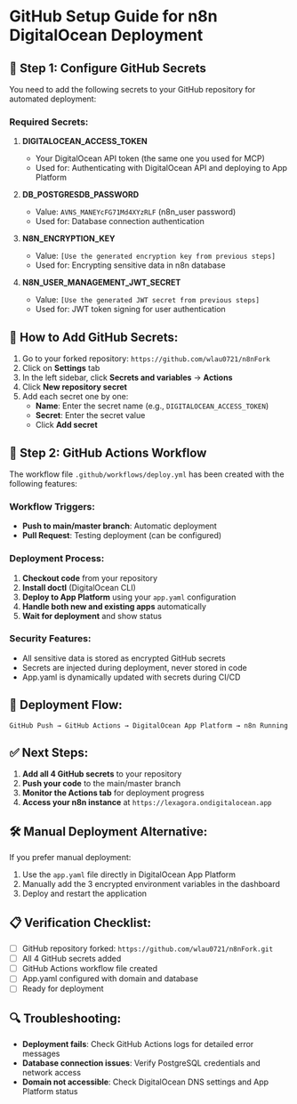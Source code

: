 # GitHub Setup Guide for n8n DigitalOcean Deployment

## 🔐 Step 1: Configure GitHub Secrets

You need to add the following secrets to your GitHub repository for automated deployment:

### Required Secrets:

1. **DIGITALOCEAN_ACCESS_TOKEN**
   - Your DigitalOcean API token (the same one you used for MCP)
   - Used for: Authenticating with DigitalOcean API and deploying to App Platform

2. **DB_POSTGRESDB_PASSWORD**
   - Value: `AVNS_MANEYcFG71Md4XYzRLF` (n8n_user password)
   - Used for: Database connection authentication

3. **N8N_ENCRYPTION_KEY**
   - Value: `[Use the generated encryption key from previous steps]`
   - Used for: Encrypting sensitive data in n8n database

4. **N8N_USER_MANAGEMENT_JWT_SECRET**
   - Value: `[Use the generated JWT secret from previous steps]`
   - Used for: JWT token signing for user authentication

## 📝 How to Add GitHub Secrets:

1. Go to your forked repository: `https://github.com/wlau0721/n8nFork`
2. Click on **Settings** tab
3. In the left sidebar, click **Secrets and variables** → **Actions**
4. Click **New repository secret**
5. Add each secret one by one:
   - **Name**: Enter the secret name (e.g., `DIGITALOCEAN_ACCESS_TOKEN`)
   - **Secret**: Enter the secret value
   - Click **Add secret**

## 🚀 Step 2: GitHub Actions Workflow

The workflow file `.github/workflows/deploy.yml` has been created with the following features:

### Workflow Triggers:
- **Push to main/master branch**: Automatic deployment
- **Pull Request**: Testing deployment (can be configured)

### Deployment Process:
1. **Checkout code** from your repository
2. **Install doctl** (DigitalOcean CLI)
3. **Deploy to App Platform** using your `app.yaml` configuration
4. **Handle both new and existing apps** automatically
5. **Wait for deployment** and show status

### Security Features:
- All sensitive data is stored as encrypted GitHub secrets
- Secrets are injected during deployment, never stored in code
- App.yaml is dynamically updated with secrets during CI/CD

## 🔄 Deployment Flow:

```
GitHub Push → GitHub Actions → DigitalOcean App Platform → n8n Running
```

## ✅ Next Steps:

1. **Add all 4 GitHub secrets** to your repository
2. **Push your code** to the main/master branch
3. **Monitor the Actions tab** for deployment progress
4. **Access your n8n instance** at `https://lexagora.ondigitalocean.app`

## 🛠️ Manual Deployment Alternative:

If you prefer manual deployment:
1. Use the `app.yaml` file directly in DigitalOcean App Platform
2. Manually add the 3 encrypted environment variables in the dashboard
3. Deploy and restart the application

## 📋 Verification Checklist:

- [ ] GitHub repository forked: `https://github.com/wlau0721/n8nFork.git`
- [ ] All 4 GitHub secrets added
- [ ] GitHub Actions workflow file created
- [ ] App.yaml configured with domain and database
- [ ] Ready for deployment

## 🔍 Troubleshooting:

- **Deployment fails**: Check GitHub Actions logs for detailed error messages
- **Database connection issues**: Verify PostgreSQL credentials and network access
- **Domain not accessible**: Check DigitalOcean DNS settings and App Platform status